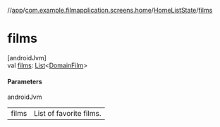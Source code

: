 //[app](../../../index.md)/[com.example.filmapplication.screens.home](../index.md)/[HomeListState](index.md)/[films](films.md)

# films

[androidJvm]\
val [films](films.md): [List](https://kotlinlang.org/api/latest/jvm/stdlib/kotlin.collections/-list/index.html)&lt;[DomainFilm](../../com.example.filmapplication.domain/-domain-film/index.md)&gt;

#### Parameters

androidJvm

| | |
|---|---|
| films | List of favorite films. |
